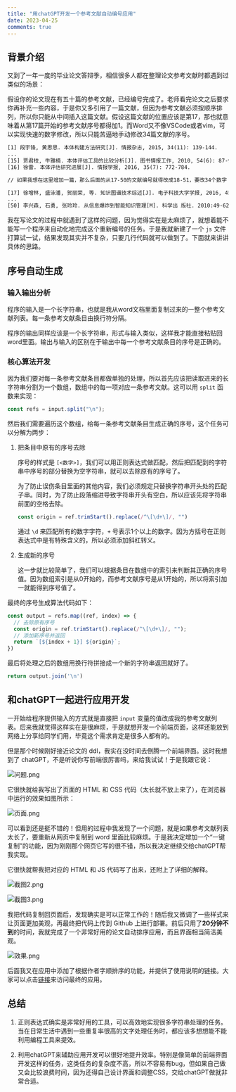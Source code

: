 ```yaml
---
title: "用chatGPT开发一个参考文献自动编号应用"
date: 2023-04-25
comments: true
---
```


## 背景介绍

又到了一年一度的毕业论文答辩季，相信很多人都在整理论文参考文献时都遇到过类似的场景：

假设你的论文现在有五十篇的参考文献，已经编号完成了。老师看完论文之后要求你再补充一些内容，于是你又多引用了一篇文献，但因为参考文献必须按顺序排列，所以你只能从中间插入这篇文献。假设这篇文献的位置应该是第17，那也就意味着从第17篇开始的参考文献序号都得加1。而Word又不像VSCode或者vim，可以实现快速的数字修改，所以只能苦逼地手动修改34篇文献的序号。

```txt
[1] 段宇锋, 黄思思. 本体构建方法研究[J]. 情报杂志, 2015, 34(11): 139-144.
...
[15] 贾君枝, 牛雅楠. 本体评估工具的比较分析[J]. 图书情报工作, 2010, 54(6): 87-90.
[16] 徐雷. 本体评估研究进展[J]. 情报学报, 2016, 35(7): 772-784.

// 如果我想在这里增加一篇，那么后面的从17-50的文献编号就得改成18-51，要改34个数字！

[17] 徐增林, 盛泳潘, 贺丽荣, 等. 知识图谱技术综述[J]. 电子科技大学学报, 2016, 45(04): 589-606.
...
[50] 李兴森, 石勇, 张玲玲. 从信息爆炸到智能知识管理[M]. 科学出 版社. 2010:49-62.
```

我在写论文的过程中就遇到了这样的问题，因为觉得实在是太麻烦了，就想着能不能写一个程序来自动化地完成这个重新编号的任务。于是我就新建了一个 `js` 文件打算试一试，结果发现其实并不复杂，只要几行代码就可以做到了。下面就来讲讲具体的思路。

## 序号自动生成

### 输入输出分析

程序的输入是一个长字符串，也就是我从word文档里面复制过来的一整个参考文献列表。每一条参考文献条目由换行符分隔。

程序的输出同样应该是一个长字符串，形式与输入类似，这样我才能直接粘贴回word里面。输出与输入的区别在于输出中每一个参考文献条目的序号是正确的。

### 核心算法开发

因为我们要对每一条参考文献条目都做单独的处理，所以首先应该把读取进来的长字符串分割为一个数组，数组中的每一项对应一条参考文献。这可以用 `split` 函数来实现：

```js
const refs = input.split("\n");
```

然后我们需要遍历这个数组，给每一条参考文献条目生成正确的序号，这个任务可以分解为两步：

1. 把条目中原有的序号去除

    序号的样式是 `[<数字>]`，我们可以用正则表达式做匹配，然后把匹配到的字符串中序号的部分替换为空字符串，就可以去除原有的序号了。
    
    为了防止误伤条目里面的其他内容，我们必须规定只替换字符串开头处的匹配子串。同时，为了防止段落缩进导致字符串开头有空白，所以应该先将字符串前面的空格去除。

    ```js
    const origin = ref.trimStart().replace(/^\[\d+\]/, "")
    ```

    通过 `\d` 来匹配所有的数字字符，`+` 号表示1个以上的数字。因为方括号在正则表达式中是有特殊含义的，所以必须添加斜杠转义。

2. 生成新的序号

    这一步就比较简单了，我们可以根据条目在数组中的索引来判断其正确的序号值。因为数组索引是从0开始的，而参考文献序号是从1开始的，所以将索引加一就能得到序号值了。

最终的序号生成算法代码如下：

```js
const output = refs.map((ref, index) => {
  // 去除原有序号
  const origin = ref.trimStart().replace(/^\[\d+\]/, "");
  // 添加新序号并返回
  return `[${index + 1}] ${origin}`;
})
```

最后将处理之后的数组用换行符拼接成一个新的字符串返回就好了。

```js
return output.join('\n')
```

## 和chatGPT一起进行应用开发

一开始给程序提供输入的方式就是直接把 `input` 变量的值改成我的参考文献列表。后来我就觉得这样实在是很麻烦，于是就想开发一个前端页面，这样还能放到网络上分享给同学们用，毕竟这个需求肯定是很多人都有的。

但是那个时候刚好接近论文的 ddl，我实在没时间去倒腾一个前端界面。这时我想到了 chatGPT，不是听说你写前端很厉害吗，来给我试试！于是我跟它说：

![问题.png](https://p9-juejin.byteimg.com/tos-cn-i-k3u1fbpfcp/ccf0c1c9130d4f78b4b0e72d021cfe75~tplv-k3u1fbpfcp-watermark.image?)

它很快就给我写出了页面的 HTML 和 CSS 代码（太长就不放上来了），在浏览器中运行的效果如图所示：


![页面.png](https://p9-juejin.byteimg.com/tos-cn-i-k3u1fbpfcp/8a6a4d7da716426989948c97a5f20ed2~tplv-k3u1fbpfcp-watermark.image?)

可以看到还是挺不错的！但用的过程中我发现了一个问题，就是如果参考文献列表太长了，要重新从网页中复制到 word 里面比较麻烦。于是我决定增加一个“一键复制”的功能，因为刚刚那个网页它写的很不错，所以我决定继续交给chatGPT帮我实现。

它很快就帮我把对应的 HTML 和 JS 代码写了出来，还附上了详细的解释。

![截图2.png](https://p3-juejin.byteimg.com/tos-cn-i-k3u1fbpfcp/a31763405b224d728fcfb2cbc7065d61~tplv-k3u1fbpfcp-watermark.image?)

![截图3.png](https://p3-juejin.byteimg.com/tos-cn-i-k3u1fbpfcp/ca38faa3634e4ec383afef80434b3403~tplv-k3u1fbpfcp-watermark.image?)

我把代码复制回页面后，发现确实是可以正常工作的！随后我又微调了一些样式来让页面更加美观，再最终把代码上传到 Github 上进行部署。前后只用了**20分钟不到**的时间，我就完成了一个非常好用的论文自动排序应用，而且界面相当简洁美观。

![效果.png](https://p3-juejin.byteimg.com/tos-cn-i-k3u1fbpfcp/c2e889107b01421fb6e4efd63d176618~tplv-k3u1fbpfcp-watermark.image?)

后面我又在应用中添加了根据作者字顺排序的功能，并提供了使用说明的链接。大家可以点击[链接](https://wzkmaster.github.io/thesis-reference-tool/)来访问最终的应用。

## 总结

1. 正则表达式确实是非常好用的工具，可以高效地实现很多字符串处理的任务。当在日常生活中遇到一些重复率很高的文字处理任务时，都应该多想想能不能利用编程工具来提效。
   
2. 利用chatGPT来辅助应用开发可以很好地提升效率。特别是像简单的前端界面开发这样的任务，这类任务的复杂度不高，所以不容易有bug，但如果自己做又会比较浪费时间，因为还得自己设计界面和调整CSS，交给chatGPT做就非常合适。
